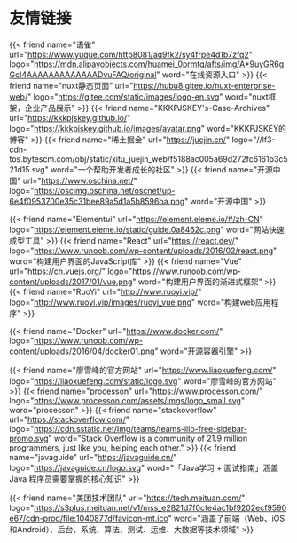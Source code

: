 # 友情链接

{{< friend name="语雀" url="https://www.yuque.com/http8081/aq9fk2/sy4frpe4d1b7zfq2" logo="https://mdn.alipayobjects.com/huamei_0prmtq/afts/img/A*9uyGR6gGcI4AAAAAAAAAAAAADvuFAQ/original" word="在线资源入口" >}}
{{< friend name="nuxt静态页面" url="https://hubu8.gitee.io/nuxt-enterprise-web/" logo="https://gitee.com/static/images/logo-en.svg" word="nuxt框架，企业产品展示" >}}
{{< friend name="KKKPJSKEY's-Case-Archives" url="https://kkkpjskey.github.io/" logo="https://kkkpjskey.github.io/images/avatar.png" word="KKKPJSKEY的博客" >}}
{{< friend name="稀土掘金" url="https://juejin.cn/" logo="//lf3-cdn-tos.bytescm.com/obj/static/xitu_juejin_web/f5188ac005a69d272fc6161b3c521d15.svg" word="一个帮助开发者成长的社区" >}}
{{< friend name="开源中国" url="https://www.oschina.net/" logo="https://oscimg.oschina.net/oscnet/up-6e4f0953700e35c31bee89a5d1a5b8596ba.png" word="开源中国" >}}

{{< friend name="Elementui" url="https://element.eleme.io/#/zh-CN" logo="https://element.eleme.io/static/guide.0a8462c.png" word="网站快速成型工具" >}}
{{< friend name="React" url="https://react.dev/" logo="https://www.runoob.com/wp-content/uploads/2016/02/react.png" word="构建用户界面的JavaScript库" >}}
{{< friend name="Vue" url="https://cn.vuejs.org/" logo="https://www.runoob.com/wp-content/uploads/2017/01/vue.png" word="构建用户界面的渐进式框架" >}}
{{< friend name="RuoYi" url="http://www.ruoyi.vip/" logo="http://www.ruoyi.vip/images/ruoyi_vue.png" word="构建web应用程序" >}}

{{< friend name="Docker" url="https://www.docker.com/" logo="https://www.runoob.com/wp-content/uploads/2016/04/docker01.png" word="开源容器引擎" >}}

{{< friend name="廖雪峰的官方网站" url="https://www.liaoxuefeng.com/" logo="https://liaoxuefeng.com/static/logo.svg" word="廖雪峰的官方网站" >}}
{{< friend name="processon" url="https://www.processon.com/" logo="https://www.processon.com/assets/imgs/logo_small.svg" word="processon" >}}
{{< friend name="stackoverflow" url="https://stackoverflow.com/" logo="https://cdn.sstatic.net/Img/teams/teams-illo-free-sidebar-promo.svg" word="Stack Overflow is a community of 21.9 million programmers, just like you, helping each other." >}}
{{< friend name="javaguide" url="https://javaguide.cn/" logo="https://javaguide.cn/logo.svg" word="「Java学习 + 面试指南」涵盖 Java 程序员需要掌握的核心知识" >}}

{{< friend name="美团技术团队" url="https://tech.meituan.com/" logo="https://s3plus.meituan.net/v1/mss_e2821d7f0cfe4ac1bf9202ecf9590e67/cdn-prod/file:1040877d/favicon-mt.ico" word="涵盖了前端（Web、iOS和Android）、后台、系统、算法、测试、运维、大数据等技术领域" >}}


